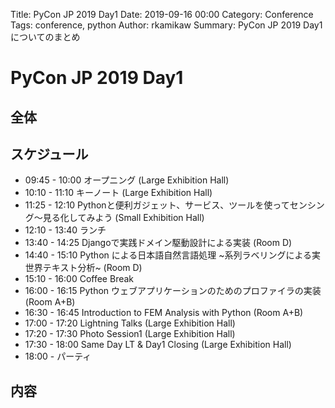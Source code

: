 Title: PyCon JP 2019 Day1
Date: 2019-09-16 00:00
Category: Conference
Tags: conference, python
Author: rkamikaw
Summary: PyCon JP 2019 Day1 についてのまとめ

# PyCon JP 2019 Day1
## 全体

## スケジュール
* 09:45 - 10:00 オープニング (Large Exhibition Hall)
* 10:10 - 11:10 キーノート (Large Exhibition Hall)
* 11:25 - 12:10 Pythonと便利ガジェット、サービス、ツールを使ってセンシング〜見る化してみよう (Small Exhibition Hall)
* 12:10 - 13:40 ランチ
* 13:40 - 14:25 Djangoで実践ドメイン駆動設計による実装 (Room D)
* 14:40 - 15:10 Python による日本語自然言語処理 ~系列ラベリングによる実世界テキスト分析~ (Room D)
* 15:10 - 16:00 Coffee Break
* 16:00 - 16:15 Python ウェブアプリケーションのためのプロファイラの実装 (Room A+B)
* 16:30 - 16:45 Introduction to FEM Analysis with Python (Room A+B)
* 17:00 - 17:20 Lightning Talks (Large Exhibition Hall)
* 17:20 - 17:30 Photo Session1 (Large Exhibition Hall)
* 17:30 - 18:00 Same Day LT & Day1 Closing (Large Exhibition Hall)
* 18:00 - パーティ

## 内容